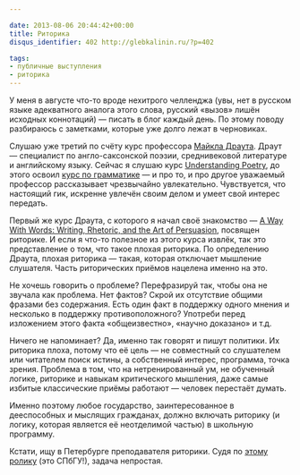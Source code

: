 ```yaml
---

date: 2013-08-06 20:44:42+00:00
title: Риторика
disqus_identifier: 402 http://glebkalinin.ru/?p=402

tags:
- публичные выступления
- риторика
---
```


У меня в августе что-то вроде нехитрого челленджа (увы, нет в русском языке адекватного аналога этого слова, русский «вызов» лишён исходных коннотаций) — писать в блог каждый день. По этому поводу разбираюсь с заметками, которые уже долго лежат в черновиках.

Слушаю уже третий по счёту курс профессора [Майкла Драута](http://michaeldrout.com/). Драут — специалист по англо-саксонской поэзии, среднивековой литературе и английскому языку. Сейчас я слушаю курс [Understanding Poetry](http://www.recordedbooks.com/index.cfm?fuseaction=scholar.show_course&course_id=123), до этого освоил [курс по грамматике](http://www.recordedbooks.com/index.cfm?fuseaction=scholar.show_course&course_id=111) — и про то, и про другое уважаемый профессор рассказывает чрезвычайно увлекательно. Чувствуется, что настоящий гик, искренне увлечён своим делом и умеет свой интерес передать.

Первый же курс Драута, с которого я начал своё знакомство — [A Way With Words: Writing, Rhetoric, and the Art of Persuasion](http://www.recordedbooks.com/index.cfm?fuseaction=scholar.show_course&course_id=85&library&All), посвящен риторике. И если я что-то полезное из этого курса извлёк, так это представление о том, что такое плохая риторика. По определению Драута, плохая риторика — такая, которая отключает мышление слушателя. Часть риторических приёмов нацелена именно на это. 

Не хочешь говорить о проблеме? Перефразируй так, чтобы она не звучала как проблема. Нет фактов? Скрой их отсутствие общими фразами без содержания. Есть один факт в поддержку одного мнения и несколько в поддержку противоположного? Употреби перед изложением этого факта «общеизвестно», «научно доказано» и т.д.

Ничего не напоминает? Да, именно так говорят и пишут политики. Их риторика плоха, потому что её цель — не совместный со слушателем или читателем поиск истины, а собственный  интерес, программа, точка зрения. Проблема в том, что на нетренированный ум, не обученный логике, риторике и навыкам критического мышления, даже самые избитые классические приёмы работают — человек перестаёт думать.

Именно поэтому любое государство, заинтересованное в дееспособных и мыслящих гражданах, должно включать риторику (и логику, которая является её неотделимой частью) в школьную программу.

Кстати, ищу в Петербурге преподавателя риторики. Судя по [этому ролику](http://www.youtube.com/watch?v=EDCyrLWSFY4) (это СПбГУ!), задача непростая.
